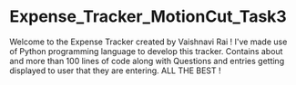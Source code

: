# Expense_Tracker_MotionCut_Task3
Welcome to the Expense Tracker created by Vaishnavi Rai ! I've made use of Python programming language to develop this tracker. Contains about and more than 100 lines of code along with Questions and entries getting displayed to user that they are entering. ALL THE BEST ! 
